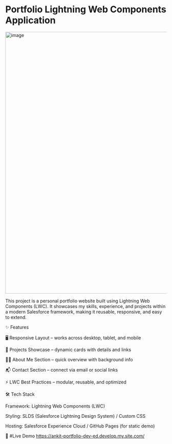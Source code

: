 # Portfolio Lightning Web Components Application
<img width="1535" height="816" alt="image" src="https://github.com/user-attachments/assets/61833e55-facc-4d98-9dac-b0ac1a691125" />

This project is a personal portfolio website built using Lightning Web Components (LWC). It showcases my skills, experience, and projects within a modern Salesforce framework, making it reusable, responsive, and easy to extend.

✨ Features

🖥️ Responsive Layout – works across desktop, tablet, and mobile

📂 Projects Showcase – dynamic cards with details and links

👨‍💻 About Me Section – quick overview with background info

📬 Contact Section – connect via email or social links

⚡ LWC Best Practices – modular, reusable, and optimized

🛠️ Tech Stack

Framework: Lightning Web Components (LWC)

Styling: SLDS (Salesforce Lightning Design System) / Custom CSS

Hosting: Salesforce Experience Cloud / GitHub Pages (for static demo)

🚀 #Live Demo  https://ankit-portfolio-dev-ed.develop.my.site.com/



